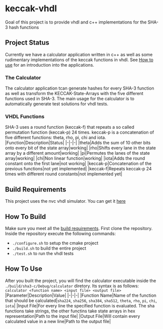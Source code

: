 # keccak-vhdl
Goal of this project is to provide vhdl and c++ implementations for the SHA-3 hash functions

## Project Status
Currently we have a calculator application written in c++ as well as some rudimentary
implementations of the keccak functions in vhdl.
See [How to use](#HowToUse) for an introduction into the applications.
### The Calculator
The calculator application tcan generate hashes for every SHA-3 function
as well as transform the KECCAK-State-Arrays with the five different functions used in SHA-3.
The main usage for the calculator is to automatically generate test solutions for vhdl tests.
### VHDL Functions
SHA-3 uses a round function (keccak-f) that repeats a so called permutation function (keccak-p) 24 times.
keccak-p is a concatenation of five different functions: theta, rho, pi, chi and iota.
|Function|Description|Status|
|-|-|-|
|theta|Adds the sum of 10 other bits onto every bit of the state array|working|
|rho|Shifts every lane in the state array by a different amount|working|
|pi|Permutes the lanes of the state array|working|
|chi|Non linear function|working|
|iota|Adds the round constant onto the first lane|not working|
|keccak-p|Concatenation of the previous functions|not yet implemented|
|keccak-f|Repeats keccak-p 24 times with different round constants|not implemented yet|

## Build Requirements
This project uses the nvc vhdl simulator. You can get it [here](https://github.com/nickg/nvc)

## How To Build
Make sure you meet all the [build requirements](#BuildRequirements).
First clone the repository. Inside the repository execute the following commands:
- `./configure.sh` to setup the cmake project
- `./build.sh` to build the entire project
- `./test.sh` to run the vhdl tests

## How To Use
After you built the project, you will find the calculator executable inside the `./build/sha3-c/Debug/calculator` diretory.
Its syntax is as follows: `calculator <function name> <input file> <output file>`
|Parameter|Description|Value|
|-|-|-|
|Function Name|Name of the function that should be calculated|`sha224`, `sha256`, `sha384`, `sha512`, `theta`, `rho`, `pi`, `chi`, `iota`|
|Input File|For every line the specified function is evaluated. The sha functions take strings, the other functins take state arrays in hex representation|Path to the input file|
|Output File|Will contain every calculated value in a new line|Path to the output file|
